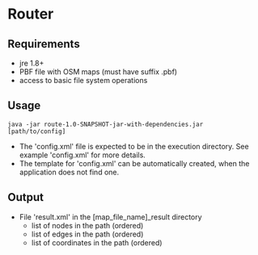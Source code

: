 # Router

## Requirements ##

- jre 1.8+
- PBF file with OSM maps (must have suffix .pbf)
- access to basic file system operations 

## Usage ##

    java -jar route-1.0-SNAPSHOT-jar-with-dependencies.jar [path/to/config]

- The 'config.xml' file is expected to be in the execution directory. See example 'config.xml' for more details.
- The template for 'config.xml' can be automatically created, when the application does not find one.

## Output ##

- File 'result.xml' in the [map_file_name]_result directory
    - list of nodes in the path (ordered)
    - list of edges in the path (ordered)
    - list of coordinates in the path (ordered)
